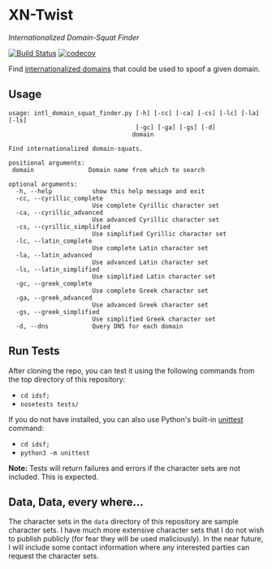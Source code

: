 # XN-Twist
*Internationalized Domain-Squat Finder*

[![Build Status](https://travis-ci.org/fhightower/xn-twist.svg?branch=master)](https://travis-ci.org/fhightower/xn-twist)
[![codecov](https://codecov.io/gh/fhightower/xn-twist/branch/master/graph/badge.svg)](https://codecov.io/gh/fhightower/xn-twist)

Find [internationalized domains](https://en.wikipedia.org/wiki/Internationalized_domain_name "Internationalized Domains") that could be used to spoof a given domain.

## Usage

```
usage: intl_domain_squat_finder.py [-h] [-cc] [-ca] [-cs] [-lc] [-la] [-ls]
                                   [-gc] [-ga] [-gs] [-d]
                                  domain

Find internationalized domain-squats.

positional arguments:
 domain               Domain name from which to search

optional arguments:
  -h, --help           show this help message and exit
  -cc, --cyrillic_complete
                       Use complete Cyrillic character set
  -ca, --cyrillic_advanced
                       Use advanced Cyrillic character set
  -cs, --cyrillic_simplified
                       Use simplified Cyrillic character set
  -lc, --latin_complete
                       Use complete Latin character set
  -la, --latin_advanced
                       Use advanced Latin character set
  -ls, --latin_simplified
                       Use simplified Latin character set
  -gc, --greek_complete
                       Use complete Greek character set
  -ga, --greek_advanced
                       Use advanced Greek character set
  -gs, --greek_simplified
                       Use simplified Greek character set
  -d, --dns            Query DNS for each domain
```

## Run Tests

After cloning the repo, you can test it using the following commands from the top directory of this repository:

- `cd idsf;`
- `nosetests tests/`

If you do not have installed, you can also use Python's built-in [unittest](https://docs.python.org/3/library/unittest.html) command:

- `cd idsf;`
- `python3 -m unittest`

**Note:** Tests will return failures and errors if the character sets are not included. This is expected.

## Data, Data, every where...

The character sets in the `data` directory of this repository are sample character sets. I have much more extensive character sets that I do not wish to publish publicly (for fear they will be used maliciously). In the near future, I will include some contact information where any interested parties can request the character sets.
